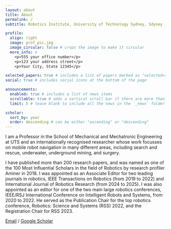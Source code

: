 ```yaml
---
layout: about
title: About
permalink: /
subtitle: Robotics Institute, University of Technology Sydney, Sdyney

profile:
  align: right
  image: prof_pic.jpg
  image_circular: false # crops the image to make it circular
  more_info: >
    <p>555 your office number</p>
    <p>123 your address street</p>
    <p>Your City, State 12345</p>

selected_papers: true # includes a list of papers marked as "selected={true}"
social: true # includes social icons at the bottom of the page

announcements:
  enabled: true # includes a list of news items
  scrollable: true # adds a vertical scroll bar if there are more than 3 news items
  limit: 5 # leave blank to include all the news in the `_news` folder

scholar:
  sort_by: year
  order: descending # can be either "ascending" or "descending"
---
```


I am a Professor in the School of Mechanical and Mechatronic Engineering at UTS and an internationally recognised researcher whose work focusses on mobile robot navigation in many different areas, including search and rescue, underwater, underground mining, and surgery.

I have published more than 200 research papers, and was named as one of the 100 Most Influential Scholars in the field of Robotics by research profiler Aminer in 2018. I was appointed as an Associate Editor for two leading journals in robotics, IEEE Transactions on Robotics (from 2019 to 2022) and International Journal of Robotics Research (from 2024 to 2025). I was also appointed as an editor for one of the two main large robotics conferences, IEEE/RSJ International Conference on Intelligent Robots and Systems, from 2020 to 2022. He served as the Publication Chair for the top robotics conference, Robotics: Science and Systems (RSS) 2022, and the Registration Chair for RSS 2023.

[Email](mailto:Shoudong.Huang@uts.edu.au) / [Google Scholar](https://scholar.google.com/citations?user=DMsPWz0AAAAJ&hl=en&oi=ao)
